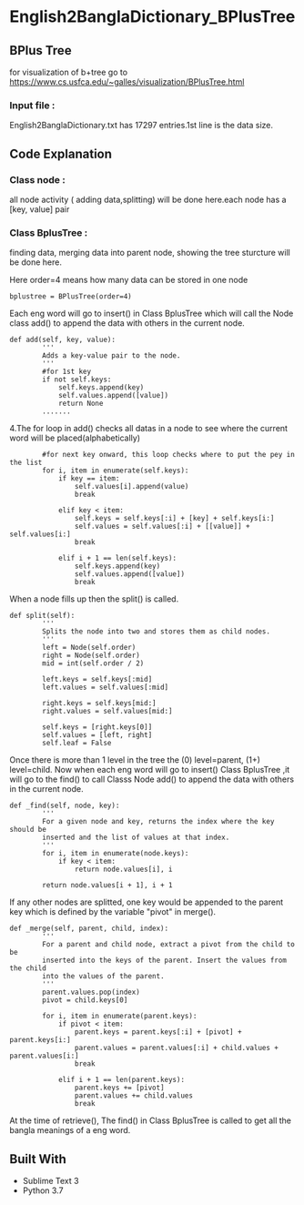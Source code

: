 # English2BanglaDictionary_BPlusTree

## BPlus Tree
for visualization of b+tree go to https://www.cs.usfca.edu/~galles/visualization/BPlusTree.html

### Input file :
English2BanglaDictionary.txt has 17297 entries.1st line is the data size.

## Code Explanation
### Class node :
all node activity ( adding data,splitting) will be done here.each node has a [key, value] pair

### Class BplusTree :
finding data, merging data into parent node, showing the tree sturcture will be done here.



Here order=4 means how many data can be stored in one node
```
bplustree = BPlusTree(order=4)
```

Each eng word will go to insert() in Class BplusTree which will call the Node class add() to append the data with others in the current node.
```
def add(self, key, value):
        '''
        Adds a key-value pair to the node.
        '''
        #for 1st key
        if not self.keys:
            self.keys.append(key)
            self.values.append([value])
            return None
        .......

 ```

4.The for loop in add() checks all datas in a node to see where the current word will be placed(alphabetically)
```
        #for next key onward, this loop checks where to put the pey in the list
        for i, item in enumerate(self.keys):
            if key == item:
                self.values[i].append(value)
                break

            elif key < item:
                self.keys = self.keys[:i] + [key] + self.keys[i:]
                self.values = self.values[:i] + [[value]] + self.values[i:]
                break

            elif i + 1 == len(self.keys):
                self.keys.append(key)
                self.values.append([value])
                break
 ```

When a node fills up then the split() is called.
```
def split(self):
        '''
        Splits the node into two and stores them as child nodes.
        '''
        left = Node(self.order)
        right = Node(self.order)
        mid = int(self.order / 2)

        left.keys = self.keys[:mid]
        left.values = self.values[:mid]

        right.keys = self.keys[mid:]
        right.values = self.values[mid:]

        self.keys = [right.keys[0]]
        self.values = [left, right]
        self.leaf = False
```

Once there is more than 1 level in the tree the (0) level=parent, (1+) level=child. Now when each eng word will go to insert() Class BplusTree ,it will go to the find() to call Classs Node add() to append the data with others in the current node.
```
def _find(self, node, key):
        '''
        For a given node and key, returns the index where the key should be
        inserted and the list of values at that index.
        '''
        for i, item in enumerate(node.keys):
            if key < item:
                return node.values[i], i

        return node.values[i + 1], i + 1
 ```

If any other nodes are splitted, one key would be appended to the parent key which is defined by the variable "pivot" in merge().
```
def _merge(self, parent, child, index):
        '''
        For a parent and child node, extract a pivot from the child to be
        inserted into the keys of the parent. Insert the values from the child
        into the values of the parent.
        '''
        parent.values.pop(index)
        pivot = child.keys[0]

        for i, item in enumerate(parent.keys):
            if pivot < item:
                parent.keys = parent.keys[:i] + [pivot] + parent.keys[i:]
                parent.values = parent.values[:i] + child.values + parent.values[i:]
                break

            elif i + 1 == len(parent.keys):
                parent.keys += [pivot]
                parent.values += child.values
                break
  ```

At the time of retrieve(), The find() in Class BplusTree is called to get all the bangla meanings of a eng word.

## Built With

* Sublime Text 3
* Python 3.7
